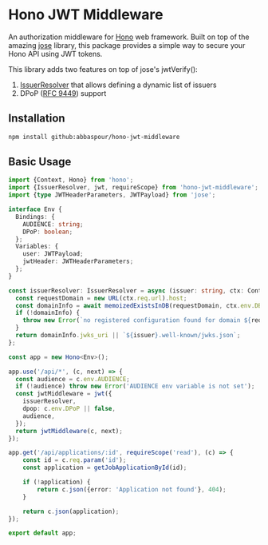 # Hono JWT Middleware

An authorization middleware for [Hono](https://hono.dev) web framework. Built on top of the amazing [jose](https://github.com/panva/jose) library, this package provides a simple way to secure your Hono API using JWT tokens.

This library adds two features on top of jose's jwtVerify():

1. [IssuerResolver](./src/index.ts) that allows defining a dynamic list of issuers
2. DPoP ([RFC 9449](https://datatracker.ietf.org/doc/html/rfc9449)) support

## Installation

```bash
npm install github:abbaspour/hono-jwt-middleware
```

## Basic Usage

```ts
import {Context, Hono} from 'hono';
import {IssuerResolver, jwt, requireScope} from 'hono-jwt-middleware';
import {type JWTHeaderParameters, JWTPayload} from 'jose';

interface Env {
  Bindings: {
    AUDIENCE: string;
    DPoP: boolean;
  };
  Variables: {
    user: JWTPayload;
    jwtHeader: JWTHeaderParameters;
  };
}

const issuerResolver: IssuerResolver = async (issuer: string, ctx: Context): Promise<string> => {
  const requestDomain = new URL(ctx.req.url).host;
  const domainInfo = await memoizedExistsInDB(requestDomain, ctx.env.DB);
  if (!domainInfo) {
    throw new Error(`no registered configuration found for domain ${requestDomain}.`);
  }
  return domainInfo.jwks_uri || `${issuer}.well-known/jwks.json`;
};

const app = new Hono<Env>();

app.use('/api/*', (c, next) => {
  const audience = c.env.AUDIENCE;
  if (!audience) throw new Error('AUDIENCE env variable is not set');
  const jwtMiddleware = jwt({
    issuerResolver,
    dpop: c.env.DPoP || false,
    audience,
  });
  return jwtMiddleware(c, next);
});

app.get('/api/applications/:id', requireScope('read'), (c) => {
    const id = c.req.param('id');
    const application = getJobApplicationById(id);

    if (!application) {
        return c.json({error: 'Application not found'}, 404);
    }

    return c.json(application);
});

export default app;
```
